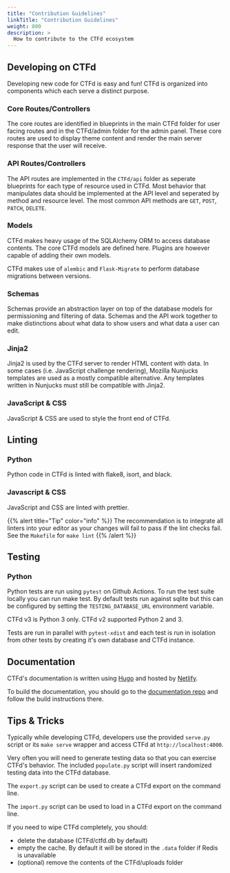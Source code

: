 ```yaml
---
title: "Contribution Guidelines"
linkTitle: "Contribution Guidelines"
weight: 800
description: >
  How to contribute to the CTFd ecosystem
---
```


## Developing on CTFd

Developing new code for CTFd is easy and fun! CTFd is organized into
components which each serve a distinct purpose.

### Core Routes/Controllers

The core routes are identified in blueprints in the main CTFd folder for
user facing routes and in the CTFd/admin folder for the admin panel.
These core routes are used to display theme content and render the main
server response that the user will receive.

### API Routes/Controllers

The API routes are implemented in the `CTFd/api` folder as seperate
blueprints for each type of resource used in CTFd. Most behavior that
manipulates data should be implemented at the API level and seperated by
method and resource level. The most common API methods are `GET`,
`POST`, `PATCH`, `DELETE`.

### Models

CTFd makes heavy usage of the SQLAlchemy ORM to access database
contents. The core CTFd models are defined here. Plugins are however
capable of adding their own models.

CTFd makes use of `alembic` and `Flask-Migrate` to perform database
migrations between versions.

### Schemas

Schemas provide an abstraction layer on top of the database models for
permissioning and filtering of data. Schemas and the API work together
to make distinctions about what data to show users and what data a user
can edit.

### Jinja2

Jinja2 is used by the CTFd server to render HTML content with data. In
some cases (i.e. JavaScript challenge rendering), Mozilla Nunjucks
templates are used as a mostly compatible alternative. Any templates
written in Nunjucks must still be compatible with Jinja2.

### JavaScript & CSS

JavaScript & CSS are used to style the front end of CTFd.

## Linting

### Python

Python code in CTFd is linted with flake8, isort, and black.

### Javascript & CSS

JavaScript and CSS are linted with prettier.

{{% alert title="Tip" color="info" %}}
The recommendation is to integrate all linters into your editor as
your changes will fail to pass if the lint checks fail. See the
`Makefile` for `make lint`
{{% /alert %}}

## Testing

### Python

Python tests are run using `pytest` on Github Actions. To run the test
suite locally you can run make test. By default tests run against sqlite
but this can be configured by setting the `TESTING_DATABASE_URL` environment
variable.

CTFd v3 is Python 3 only. CTFd v2 supported Python 2 and 3.

Tests are run in parallel with `pytest-xdist` and each test is run in
isolation from other tests by creating it's own database and CTFd instance.

## Documentation

CTFd's documentation is written using [Hugo](https://gohugo.io/) and hosted
by [Netlify](https://www.netlify.com/).

To build the documentation, you should go to the [documentation repo](https://github.com/CTFd/docs)
and follow the build instructions there.

## Tips & Tricks

Typically while developing CTFd, developers use the provided `serve.py`
script or its `make serve` wrapper and access CTFd at
`http://localhost:4000`.

Very often you will need to generate testing data so that you can
exercise CTFd's behavior. The included `populate.py` script will insert
randomized testing data into the CTFd database.

The `export.py` script can be used to create a CTFd export on the
command line.

The `import.py` script can be used to load in a CTFd export on the
command line.

If you need to wipe CTFd completely, you should:

- delete the database (CTFd/ctfd.db by default)
- empty the cache. By default it will be stored in the `.data` folder
  if Redis is unavailable
- (optional) remove the contents of the CTFd/uploads folder
